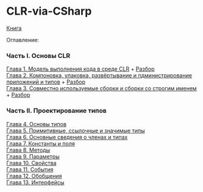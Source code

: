 # CLR-via-CSharp

[Книга](https://viduus.net/wp-content/uploads/2018/02/Rihter-Dzh.-CLR-via-C.-Programmirovanie-na-platforme-Microsoft-.NET-Framework-4.5-na-yazyke-C-Master-klass-2013.pdf)

Оглавление: 

### Часть I. Основы CLR

[Глава 1. Модель выполнения кода в среде CLR](https://github.com/kuzmin-nikita/CLR-via-CSharp/blob/main/chapters/Chapter1.md) + [Разбор](https://www.youtube.com/watch?v=m_nvUAXdbOY&list=PLIIXgDT0bKw6i4jQkHVgIrnsP-DcvBieq&ab_channel=CODEBLOG) \
[Глава 2. Компоновка, упаковка, развёртывание и пдминистрирование приложений и типов](https://github.com/kuzmin-nikita/CLR-via-CSharp/blob/main/chapters/Chapter2.md) + [Разбор](https://www.youtube.com/watch?v=iguUy1X7Zgs&list=PLIIXgDT0bKw6i4jQkHVgIrnsP-DcvBieq&index=2&ab_channel=CODEBLOG) \
[Глава 3. Совместно используемые сборки и сборки со строгим именем](https://github.com/kuzmin-nikita/CLR-via-CSharp/blob/main/chapters/Chapter3.md) + [Разбор](https://www.youtube.com/watch?v=QjyDI3h1Md8&list=PLIIXgDT0bKw6i4jQkHVgIrnsP-DcvBieq&index=3&ab_channel=CODEBLOG)

### Часть II. Проектирование типов
[Глава 4. Основы типов](https://github.com/kuzmin-nikita/CLR-via-CSharp/blob/main/chapters/Chapter4.md) \
[Глава 5. Примитивные, ссылочные и значимые типы](https://github.com/kuzmin-nikita/CLR-via-CSharp/blob/main/chapters/Chapter5.md) \
[Глава 6. Основные сведения о членах и типах](https://github.com/kuzmin-nikita/CLR-via-CSharp/blob/main/chapters/Chapter6.md) \
[Глава 7. Константы и поля](https://github.com/kuzmin-nikita/CLR-via-CSharp/blob/main/chapters/Chapter7.md) \
[Глава 8. Методы](https://github.com/kuzmin-nikita/CLR-via-CSharp/blob/main/chapters/Chapter8.md) \
[Глава 9. Параметры](https://github.com/kuzmin-nikita/CLR-via-CSharp/blob/main/chapters/Chapter9.md) \
[Глава 10. Свойства](https://github.com/kuzmin-nikita/CLR-via-CSharp/blob/main/chapters/Chapter10.md) \
[Глава 11. События](https://github.com/kuzmin-nikita/CLR-via-CSharp/blob/main/chapters/Chapter11.md) \
[Глава 12. Обобщения](https://github.com/kuzmin-nikita/CLR-via-CSharp/blob/main/chapters/Chapter12.md) \
[Глава 13. Интерфейсы](https://github.com/kuzmin-nikita/CLR-via-CSharp/blob/main/chapters/Chapter13.md) 
